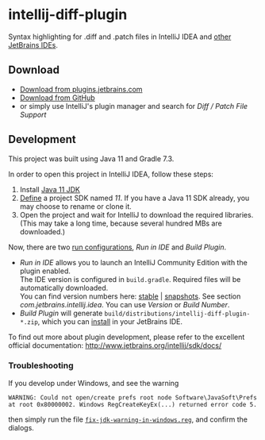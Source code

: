 # intellij-diff-plugin

Syntax highlighting for .diff and .patch files in IntelliJ IDEA and [other JetBrains IDEs](https://www.jetbrains.com/products.html).

## Download

- [Download from plugins.jetbrains.com](https://plugins.jetbrains.com/plugin/11957-diff--patch-file-support)
- [Download from GitHub](https://github.com/ThomasR/intellij-diff-plugin/releases)
- or simply use IntelliJ's plugin manager and search for *Diff / Patch File Support*


## Development

This project was built using Java 11 and Gradle 7.3.

In order to open this project in IntelliJ IDEA, follow these steps:

1. Install [Java 11 JDK](https://www.oracle.com/java/technologies/javase-jdk11-downloads.html)
1. [Define](https://www.jetbrains.com/help/idea/sdk.html#define-sdk) a project SDK named *11*. If you have a Java 11 SDK already, you may choose to rename or clone it.
1. Open the project and wait for IntelliJ to download the required libraries.  
  (This may take a long time, because several hundred MBs are downloaded.)

Now, there are two [run configurations](https://www.jetbrains.com/help/idea/creating-and-editing-run-debug-configurations.html#e867c088), *Run in IDE* and *Build Plugin*.

* *Run in IDE* allows you to launch an IntelliJ Community Edition with the plugin enabled.  
  The IDE version is configured in `build.gradle`. Required files will be automatically downloaded.  
  You can find version numbers here: [stable](https://www.jetbrains.com/intellij-repository/releases) | [snapshots](https://www.jetbrains.com/intellij-repository/snapshots/).
  See section *com.jetbrains.intellij.idea*. You can use *Version* or *Build Number*.
* *Build Plugin* will generate `build/distributions/intellij-diff-plugin-*.zip`, which you can [install](https://www.jetbrains.com/help/idea/managing-plugins.html#c5e86b83) in your JetBrains IDE.


To find out more about plugin development, please refer to the excellent official documentation:
http://www.jetbrains.org/intellij/sdk/docs/

### Troubleshooting

If you develop under Windows, and see the warning

```
WARNING: Could not open/create prefs root node Software\JavaSoft\Prefs
at root 0x80000002. Windows RegCreateKeyEx(...) returned error code 5.
```

then simply run the file [`fix-jdk-warning-in-windows.reg`](fix-jdk-warning-in-windows.reg), and confirm the dialogs.
